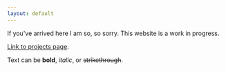```yaml
---
layout: default
---
```


If you've arrived here I am so, so sorry. This website is a work in progress.

[Link to projects page](./projects.md).

Text can be **bold**, _italic_, or ~~strikethrough~~.
